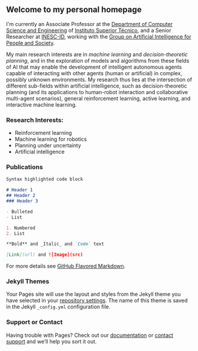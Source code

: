## Welcome to my personal homepage

I'm currently an Associate Professor at the [Department of Computer Science and Engineering](https://fenix.tecnico.ulisboa.pt/departamentos/dei) of [Instituto Superior Técnico](https://tecnico.ulisboa.pt), and a Senior Researcher at [INESC-ID](http://www.inesc-id.pt), working with the [Group on Artificial Intelligence for People and Society](http://gaips.inesc-id.pt).

My main research interests are in _machine learning_ and _decision-theoretic planning_, and in the exploration of models and algorithms from these fields of AI that may enable the development of intelligent autonomous agents capable of interacting with other agents (human or artificial) in complex, possibly unknown environments. My research thus lies at the intersection of different sub-fields within artificial intelligence, such as decision-theoretic planning (and its applications to human-robot interaction and collaborative multi-agent scenarios), general reinforcement learning, active learning, and interactive machine learning.

### Research Interests:

* Reinforcement learning
* Machine learning for robotics
* Planning under uncertainty
* Artificial intelligence

### Publications

<script src="https://bibbase.org/show?bib=https://facsmelo.github.io/fmelo.bib&jsonp=1"></script>

```markdown
Syntax highlighted code block

# Header 1
## Header 2
### Header 3

- Bulleted
- List

1. Numbered
2. List

**Bold** and _Italic_ and `Code` text

[Link](url) and ![Image](src)
```

For more details see [GitHub Flavored Markdown](https://guides.github.com/features/mastering-markdown/).

### Jekyll Themes

Your Pages site will use the layout and styles from the Jekyll theme you have selected in your [repository settings](https://github.com/facsmelo/facsmelo.github.io/settings). The name of this theme is saved in the Jekyll `_config.yml` configuration file.

### Support or Contact

Having trouble with Pages? Check out our [documentation](https://help.github.com/categories/github-pages-basics/) or [contact support](https://github.com/contact) and we’ll help you sort it out.
